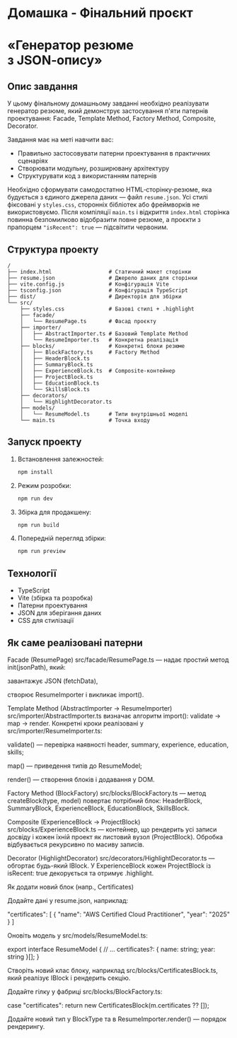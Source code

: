 # Домашка - Фінальний проєкт

# «Генератор резюме з JSON‑опису»

## Опис завдання

У цьому фінальному домашньому завданні необхідно реалізувати генератор резюме, який демонструє застосування п'яти патернів проектування: Facade, Template Method, Factory Method, Composite, Decorator.

Завдання має на меті навчити вас:

- Правильно застосовувати патерни проектування в практичних сценаріях
- Створювати модульну, розширювану архітектуру
- Структурувати код з використанням патернів

Необхідно сформувати самодостатню HTML‑сторінку‑резюме, яка будується з єдиного джерела даних — файл `resume.json`. Усі стилі фіксовані у `styles.css`, сторонніх бібліотек або фреймворків не використовуємо. Після компіляції `main.ts` і відкриття `index.html` сторінка повинна безпомилково відобразити повне резюме, а проєкти з прапорцем `"isRecent": true` — підсвітити червоним.

## Структура проекту

```
/
├── index.html                  # Статичний макет сторінки
├── resume.json                 # Джерело даних для сторінки
├── vite.config.js              # Конфігурація Vite
├── tsconfig.json               # Конфігурація TypeScript
├── dist/                       # Директорія для збірки
└── src/
    ├── styles.css              # Базові стилі + .highlight
    ├── facade/
    │   └── ResumePage.ts       # Фасад проєкту
    ├── importer/
    │   ├── AbstractImporter.ts # Базовий Template Method
    │   └── ResumeImporter.ts   # Конкретна реалізація
    ├── blocks/                 # Конкретні блоки резюме
    │   ├── BlockFactory.ts     # Factory Method
    │   ├── HeaderBlock.ts
    │   ├── SummaryBlock.ts
    │   ├── ExperienceBlock.ts  # Composite‑контейнер
    │   ├── ProjectBlock.ts
    │   ├── EducationBlock.ts
    │   └── SkillsBlock.ts
    ├── decorators/
    │   └── HighlightDecorator.ts
    ├── models/
    │   └── ResumeModel.ts      # Типи внутрішньої моделі
    └── main.ts                 # Точка входу
```

## Запуск проекту

1. Встановлення залежностей:

   ```bash
   npm install
   ```

2. Режим розробки:

   ```bash
   npm run dev
   ```

3. Збірка для продакшену:

   ```bash
   npm run build
   ```

4. Попередній перегляд збірки:
   ```bash
   npm run preview
   ```

## Технології

- TypeScript
- Vite (збірка та розробка)
- Патерни проектування
- JSON для зберігання даних
- CSS для стилізації


## Як саме реалізовані патерни

Facade (ResumePage)
src/facade/ResumePage.ts — надає простий метод init(jsonPath), який:

завантажує JSON (fetchData),

створює ResumeImporter і викликає import().

Template Method (AbstractImporter → ResumeImporter)
src/importer/AbstractImporter.ts визначає алгоритм import(): validate → map → render.
Конкретні кроки реалізовані у src/importer/ResumeImporter.ts:

validate() — перевірка наявності header, summary, experience, education, skills;

map() — приведення типів до ResumeModel;

render() — створення блоків і додавання у DOM.

Factory Method (BlockFactory)
src/blocks/BlockFactory.ts — метод createBlock(type, model) повертає потрібний блок:
HeaderBlock, SummaryBlock, ExperienceBlock, EducationBlock, SkillsBlock.

Composite (ExperienceBlock → ProjectBlock)
src/blocks/ExperienceBlock.ts — контейнер, що рендерить усі записи досвіду і кожен їхній
проект як листовий вузол (ProjectBlock). Обробка відбувається рекурсивно по масиву записів.

Decorator (HighlightDecorator)
src/decorators/HighlightDecorator.ts — обгортає будь-який IBlock.
У ExperienceBlock кожен ProjectBlock із isRecent: true декорується та отримує .highlight.

Як додати новий блок (напр., Certificates)

Додайте дані у resume.json, наприклад:

"certificates": [
  { "name": "AWS Certified Cloud Practitioner", "year": "2025" }
]


Оновіть модель у src/models/ResumeModel.ts:

export interface ResumeModel {
  // ...
  certificates?: { name: string; year: string }[];
}


Створіть новий клас блоку, наприклад src/blocks/CertificatesBlock.ts,
який реалізує IBlock і рендерить секцію.

Додайте гілку у фабриці src/blocks/BlockFactory.ts:

case "certificates":
  return new CertificatesBlock(m.certificates ?? []);


Додайте новий тип у BlockType та в ResumeImporter.render() — порядок рендерингу.